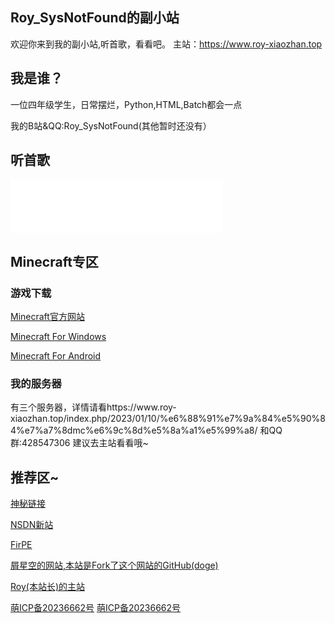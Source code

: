 ## Roy_SysNotFound的副小站

欢迎你来到我的副小站,听首歌，看看吧。
主站：https://www.roy-xiaozhan.top
<script src="https://sdk.jinrishici.com/v2/browser/jinrishici.js" charset="utf-8"></script>
<link rel="icon" href="logo.ico">
<div id="poem_sentence"></div>
<div id="poem_info"></div>
<script type="text/javascript">
  jinrishici.load(function(result) {
    var sentence = document.querySelector("#poem_sentence")
    var info = document.querySelector("#poem_info")
    sentence.innerHTML = result.data.content
    info.innerHTML = '【' + result.data.origin.dynasty + '】' + result.data.origin.author + '《' + result.data.origin.title + '》'
  });
</script>
<h2 id="我是谁">我是谁？</h2>
<p>一位四年级学生，日常摆烂，Python,HTML,Batch都会一点<p>
<p>我的B站&QQ:Roy_SysNotFound(其他暂时还没有）<p>
<h2 id="Mucic">听首歌</h2>
<iframe frameborder="no" border="0" marginwidth="0" marginheight="0" width="340" height="86" 
src="//music.163.com/outchain/player?type=2&id=1456677611&auto=1&height=66"></iframe>
<h2 id="我的世界">Minecraft专区</h2>
<h3 id="下载我的世界">游戏下载</h3>
<p><a href="https://www.minecraft.net" title="正版购买链接">Minecraft官方网站</a></p>
<p><a href="https://afdian.net/p/0164034c016c11ebafcb52540025c377" title="Afdian">Minecraft For Windows</a></p>
<p><a href="https://mcapks.com/" title="MCAPKS">Minecraft For Android</a></p>
<h3 id="服务器">我的服务器</h3>
<p>有三个服务器，详情请看https://www.roy-xiaozhan.top/index.php/2023/01/10/%e6%88%91%e7%9a%84%e5%90%84%e7%a7%8dmc%e6%9c%8d%e5%8a%a1%e5%99%a8/ 和QQ群:428547306 建议去主站看看哦~<p>
<h2 id="友情链接">推荐区~</h2>
<p><a href="https://yj1q3-my.sharepoint.com/:u:/g/personal/xkofficial2333_yj1q3_onmicrosoft_com/ESccvrzgiGhFnnzhID7C9O4BzBlMOljSN3TMAJcsNWCdOw?e=rktMcB" target="_blank" rel="noopener noreferrer" title="密码自己猜（doge）">神秘链接</a></p>
<p><a href="https://next.itellyou.cn" target="_blank" rel="noopener noreferrer" title="纯净系统下载">NSDN新站</a></p>
<p><a href="https://firpe.cn" target="_blank" rel="noopener noreferrer" title="也许是最适合年轻人使用的第三方WinPE~">FirPE</a></p>
<p><a href="https://www.xkofficial.cf">屑星空的网站,本站是Fork了这个网站的GitHub(doge)</a></p>
<p><a href="https://www.roy-xiaozhan.top">Roy(本站长)的主站</a></p>
<a href="https://icp.gov.moe/?keyword=20236662" target="_blank">萌ICP备20236662号</a>
<a href="https://icp.gov.moe/?keyword=20236662" target="_blank">萌ICP备20236662号</a>
<div align="center">
